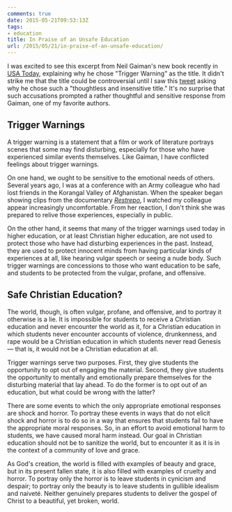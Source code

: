 ```yaml
---
comments: true
date: 2015-05-21T09:53:13Z
tags:
- education
title: In Praise of an Unsafe Education
url: /2015/05/21/in-praise-of-an-unsafe-education/
---
```


I was excited to see this excerpt from Neil Gaiman's new book recently in [USA Today][usatoday], explaining why he chose "Trigger Warning" as the title. It didn't strike me that the title could be controversial until I saw this [tweet](https://twitter.com/skinnygrlsfloat/status/561365292693999617 ) asking why he chose such a "thoughtless and insensitive title."
  It's no surprise that such accusations prompted a rather thoughtful and sensitive response from Gaiman, one of my favorite authors.

## Trigger Warnings ##

A trigger warning is a statement that a film or work of literature portrays  scenes that some may find disturbing, especially for those who have experienced similar events themselves. Like Gaiman, I have conflicted feelings about trigger warnings.

On one hand, we ought to be sensitive to the emotional needs of others. Several years ago, I was at a conference with an Army colleague who had lost friends in the Korangal Valley of Afghanistan. When the speaker began showing clips from the documentary [*Restrepo*](http://restrepothemovie.com), I watched my colleague appear increasingly uncomfortable.  From her reaction, I don't think she was prepared to relive those experiences, especially in public.

On the other hand, it seems that many of the trigger warnings used today in higher education, or at least Christian higher education, are not used to protect those who have had disturbing experiences in the past. Instead, they are used to protect innocent minds from having particular kinds of experiences at all, like hearing vulgar speech or seeing a nude body. Such trigger warnings are concessions to those who want education to be safe, and students to be protected from the vulgar, profane, and offensive.

## Safe Christian Education? ##

The world, though, is often vulgar, profane, and offensive, and to portray it otherwise is a lie. It is impossible for students to receive a Christian education and never encounter the world as it, for a Christian education in which students never encounter accounts of violence, drunkenness, and rape would be a Christian education in which students never read Genesis — that is, it would not be a Christian education at all.

Trigger warnings serve two purposes. First, they give students the opportunity to opt out of engaging the material. Second, they give students the opportunity to mentally and emotionally prepare themselves for the disturbing material that lay ahead. To do the former is to opt out of an education, but what could be wrong with the latter?

There are some events to which the only appropriate emotional responses are shock and horror. To portray these events in ways that do not elicit shock and horror is to do so in a way that ensures that students fail to have the appropriate moral responses. So, in an effort to avoid emotional harm to students, we have caused moral harm instead. Our goal in Christian education should not be to sanitize the world, but to encounter it as it is in the context of a community of love and grace.

As God's creation, the world is filled with examples of beauty and grace, but in its present fallen state, it is also filled with examples of cruelty and horror. To portray only the horror is to leave students in cynicism and despair; to portray only the beauty is to leave students in gullible idealism and naiveté. Neither genuinely prepares students to deliver the gospel of Christ to a beautiful, yet broken, world.








[usatoday]: http://www.usatoday.com/story/life/books/2014/10/23/neil-gaiman-trigger-warning-cover-excerpt/17719799/

